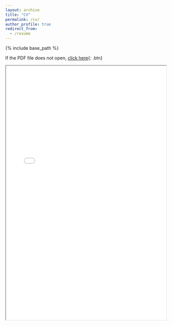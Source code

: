 ```yaml
---
layout: archive
title: "CV"
permalink: /cv/
author_profile: true
redirect_from:
  - /resume
---
```


{% include base_path %}

If the PDF file does not open, [click here]("https://shinjanm.github.io/files/CV.pdf"){: .btn}
<iframe src="/files/CV.pdf" width="100%" height="800px">
